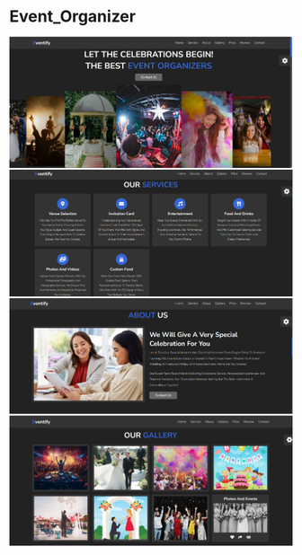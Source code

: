 # Event_Organizer

![image alt](https://github.com/Shipra53/Event_Organizer/blob/09d85620ce0ff3d3caa16ee89b3a4667d00474f7/front.png)
![image alt](https://github.com/Shipra53/Event_Organizer/blob/654237bfe4218c383fa759f34b0c9327bf2db7ff/service.png)
![image alt](https://github.com/Shipra53/Event_Organizer/blob/e347bd81b3730896657a4a1d20764665b4012f4b/about.png)
![image alt](https://github.com/Shipra53/Event_Organizer/blob/2cf5f2fc65130608483de35c9d0318186258c45a/gal.png)

